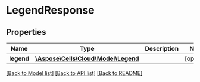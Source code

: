 # LegendResponse

## Properties
Name | Type | Description | Notes
------------ | ------------- | ------------- | -------------
**legend** | [**\Aspose\Cells\Cloud\Model\Legend**](Legend.md) |  | [optional] 

[[Back to Model list]](../README.md#documentation-for-models) [[Back to API list]](../README.md#documentation-for-api-endpoints) [[Back to README]](../README.md)


